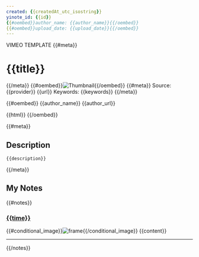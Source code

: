 ```yaml
---
created: {{createdAt_utc_isostring}}
yinote_id: {{id}}
{{#oembed}}author_name: {{author_name}}{{/oembed}}
{{#oembed}}upload_date: {{upload_date}}{{/oembed}}
---
```

VIMEO TEMPLATE
{{#meta}}
# {{title}}
{{/meta}}
{{#oembed}}![Thumbnail]({{thumbnail_url_with_play_button_local}}){{/oembed}}
{{#meta}}
Source: {{provider}} {{url}}
Keywords: {{keywords}}
{{/meta}}

{{#oembed}}
{{author_name}} {{author_url}}

{{html}}
{{/oembed}}

{{#meta}}
## Description
```
{{description}}
```
{{/meta}}

## My Notes
{{#notes}}
### [{{time}}]({{timestampurl}})
{{#conditional_image}}![frame]({{image_local}}){{/conditional_image}}
{{content}}

---
{{/notes}}
